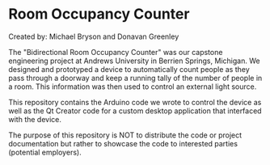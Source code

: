 # Room Occupancy Counter
Created by: Michael Bryson and Donavan Greenley

The "Bidirectional Room Occupancy Counter" was our capstone engineering project at Andrews University in Berrien Springs, Michigan.
We designed and prototyped a device to automatically count people as they pass through a doorway and keep a running tally of the number of people in a room. This information was then used to control an external light source. 

This repository contains the Arduino code we wrote to control the device as well as the Qt Creator code for a custom desktop application that interfaced with the device. 

The purpose of this repository is NOT to distribute the code or project documentation but rather to showcase the code to interested parties (potential employers).
